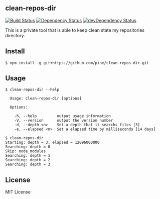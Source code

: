 clean-repos-dir
---------------

[![Build Status](https://travis-ci.org/pine/clean-repos-dir.svg?branch=master)](https://travis-ci.org/pine/clean-repos-dir)
[![Dependency Status](https://david-dm.org/pine/clean-repos-dir.svg)](https://david-dm.org/pine/clean-repos-dir)
[![devDependency Status](https://david-dm.org/pine/clean-repos-dir/dev-status.svg)](https://david-dm.org/pine/clean-repos-dir#info=devDependencies)

This is a private tool that is able to keep clean state  my repositories directory.

## Install

```
$ npm install -g git+https://github.com/pine/clean-repos-dir.git
```

## Usage

```
$ clean-repos-dir --help

  Usage: clean-repos-dir [options]

  Options:

    -h, --help         output usage information
    -V, --version      output the version number
    -d, --depth <n>    Set a depth that it searchs files [3]
    -e, --elapsed <n>  Set a elapsed time by milliseconds [14 days]

$ clean-repos-dir
Starting: depth = 3, elapsed = 12096000000
Searching: depth = 0
Skip: node_modules
Searching: depth = 1
Searching: depth = 2
Searching: depth = 3
```

## License
MIT License
